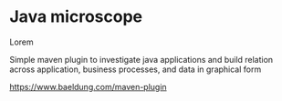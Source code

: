 # Java microscope














Lorem 

Simple maven plugin to investigate java applications and build relation across application, business processes, and data in graphical form

https://www.baeldung.com/maven-plugin